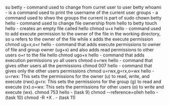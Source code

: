 su betty - command used to change from curret user to user betty
whoami - is a command used to print the username of the current user
groups - a command used to shwo the groups the current is part of
sudo chown betty hello - command used to change file ownership from hello to betty
touch hello - creates an empty file called hello
chmod u+x hello - command used to add execute permission to the owner of the file in the working directory, so u refers to the owner of the file while x adds the execute permission
chmod ug+x,o+r hello - command that adds execute permissions to owner of file and group owner (ug+x) and also adds read permissions to other users o+r to the file hello
chmod ugo+x hello - command that adds execution permissions yo all users
chmod o+rwx hello - command that gives other users all the permissions
chmod 007 hello - command that gives only the other users permissions
chmod u=rwx,g=rx,o=wx hello - u=rwx: This sets the permissions for the owner (u) to read, write, and execute (rwx).g=rx: This sets the permissions for the group (g) to read and execute (rx).o=wx: This sets the permissions for other users (o) to write and execute (wx).
chmod 753 hello - (task 9)
chmod --reference=olleh hello - (task 10)
chmod -R +X . - (task 11) 
